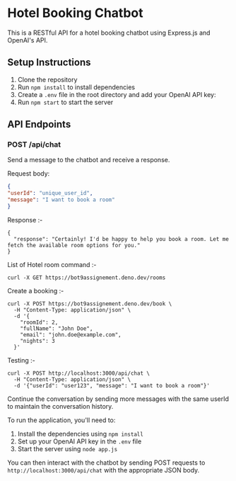 # Hotel Booking Chatbot

This is a RESTful API for a hotel booking chatbot using Express.js and OpenAI's API.

## Setup Instructions

1. Clone the repository
2. Run `npm install` to install dependencies
3. Create a `.env` file in the root directory and add your OpenAI API key:
4. Run `npm start` to start the server

## API Endpoints

### POST /api/chat

Send a message to the chatbot and receive a response.

Request body:
```json :- 
{
"userId": "unique_user_id",
"message": "I want to book a room"
}  
```


Response :- 
``` 
{
  "response": "Certainly! I'd be happy to help you book a room. Let me fetch the available room options for you."
}
```


List of Hotel room command :-
```
curl -X GET https://bot9assignement.deno.dev/rooms

```

Create a booking :-

```
curl -X POST https://bot9assignement.deno.dev/book \
  -H "Content-Type: application/json" \
  -d '{
    "roomId": 2,
    "fullName": "John Doe",
    "email": "john.doe@example.com",
    "nights": 3
  }'

```

Testing :- 
```
curl -X POST http://localhost:3000/api/chat \
  -H "Content-Type: application/json" \
  -d '{"userId": "user123", "message": "I want to book a room"}'
```

Continue the conversation by sending more messages with the same userId to maintain the conversation history.

To run the application, you'll need to:

1. Install the dependencies using `npm install`
2. Set up your OpenAI API key in the `.env` file
3. Start the server using `node app.js`

You can then interact with the chatbot by sending POST requests to `http://localhost:3000/api/chat` with the appropriate JSON body.


